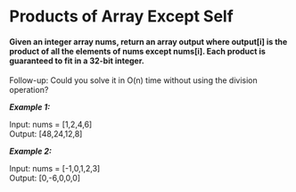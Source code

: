 # Products of Array Except Self
#### Given an integer array nums, return an array output where output[i] is the product of all the elements of nums except nums[i]. Each product is guaranteed to fit in a 32-bit integer.

Follow-up: Could you solve it in
O(n) time without using the division operation?

**_Example 1:_**

Input: nums = [1,2,4,6] <br>
Output: [48,24,12,8]

**_Example 2:_**

Input: nums = [-1,0,1,2,3] <br>
Output: [0,-6,0,0,0]